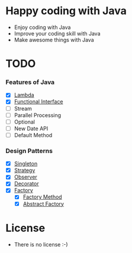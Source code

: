 # Happy coding with Java
- Enjoy coding with Java
- Improve your coding skill with Java
- Make awesome things with Java

# TODO
### Features of Java
  - [x] [Lambda](src/main/java/io/huna/lambda)
  - [x] [Functional Interface](src/main/java/io/huna/function)
  - [ ] Stream
  - [ ] Parallel Processing
  - [ ] Optional
  - [ ] New Date API
  - [ ] Default Method
  
### Design Patterns
  - [x] [Singleton](src/main/java/io/huna/patterns/singleton/)
  - [X] [Strategy](src/main/java/io/huna/patterns/strategy)
  - [x] [Observer](src/main/java/io/huna/patterns/observer)
  - [x] [Decorator](src/main/java/io/huna/patterns/decorator)
  - [x] [Factory](src/main/java/io/huna/patterns/factory)
    - [x] [Factory Method](src/main/java/io/huna/patterns/factory/method)
    - [x] [Abstract Factory](src/main/java/io/huna/patterns/factory/abstractfactory)
  
# License
- There is no license :-)
